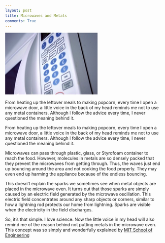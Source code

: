 ```yaml
---
layout: post
title: Microwaves and Metals
comments: True
---
```


![Microwave](/assets/microwave.jpg "Microwave" )

From heating up the leftover meals to making popcorn, every time I open a microwave door, a little voice in the back of my head reminds me not to use any metal containers. Although I follow the advice every time, I never questioned the meaning behind it.

From heating up the leftover meals to making popcorn, every time I open a microwave door, a little voice in the back of my head reminds me not to use any metal containers. Although I follow the advice every time, I never questioned the meaning behind it.

Microwaves can pass through plastic, glass, or Styrofoam container to reach the food. However, molecules in metals are so densely packed that they prevent the microwaves from getting through. Thus, the waves just end up bouncing around the area and not cooking the food properly. They may even end up harming the appliance because of the endless bouncing.

This doesn’t explain the sparks we sometimes see when metal objects are placed in the microwave oven. It turns out that those sparks are simply caused by an electric field generated by the microwave oscillation. This electric field concentrates around any sharp objects or corners, similar to how a lightning rod protects our home from lightning. Sparks are visible when the electricity in the field discharges.

So, it’s that simple. I love science. Now the little voice in my head will also remind me of the reason behind not putting metals in the microwave oven. This concept was so simply and wonderfully explained by [MIT School of Engineering](https://engineering.mit.edu/ask/why-can%E2%80%99t-we-put-metal-objects-microwave)
